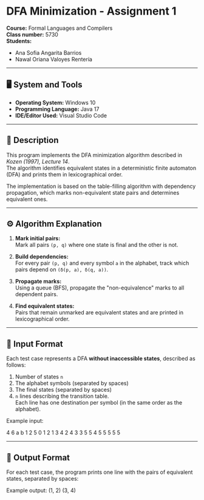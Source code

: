 # DFA Minimization - Assignment 1

**Course:**  Formal Languages and Compilers  
**Class number:** 5730  
**Students:**  
- Ana Sofia Angarita Barrios  
- Nawal Oriana Valoyes Rentería  

---

## 🖥️ System and Tools

- **Operating System:** Windows 10  
- **Programming Language:** Java 17  
- **IDE/Editor Used:** Visual Studio Code  

---

## 🧩 Description

This program implements the DFA minimization algorithm described in *Kozen (1997), Lecture 14*.  
The algorithm identifies equivalent states in a deterministic finite automaton (DFA) and prints them in lexicographical order.

The implementation is based on the table-filling algorithm with dependency propagation, which marks non-equivalent state pairs and determines equivalent ones.

---

## ⚙️ Algorithm Explanation

1. **Mark initial pairs:**  
   Mark all pairs `(p, q)` where one state is final and the other is not.

2. **Build dependencies:**  
   For every pair `(p, q)` and every symbol `a` in the alphabet, track which pairs depend on `(δ(p, a), δ(q, a))`.

3. **Propagate marks:**  
   Using a queue (BFS), propagate the "non-equivalence" marks to all dependent pairs.

4. **Find equivalent states:**  
   Pairs that remain unmarked are equivalent states and are printed in lexicographical order.

---

## 🧮 Input Format

Each test case represents a DFA **without inaccessible states**, described as follows:

1. Number of states `n`  
2. The alphabet symbols (separated by spaces)  
3. The final states (separated by spaces)  
4. `n` lines describing the transition table.  
   Each line has one destination per symbol (in the same order as the alphabet).

Example input:

4
6
a b
1 2 5
0 1 2
1 3 4
2 4 3
3 5 5
4 5 5
5 5 5


---

## 🧾 Output Format

For each test case, the program prints one line with the pairs of equivalent states, separated by spaces:

Example output:
(1, 2) (3, 4)




